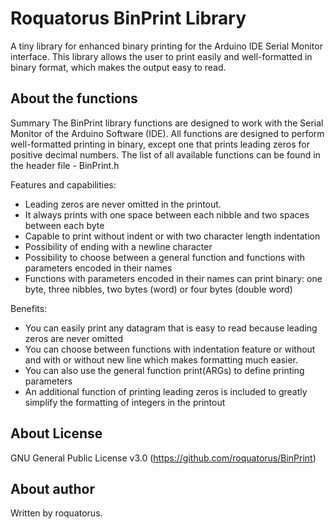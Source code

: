 # Roquatorus BinPrint Library #

  A tiny library for enhanced binary printing for the Arduino IDE Serial Monitor interface.
  This library allows the user to print easily and well-formatted in binary format, which makes the output easy to read.

## About the functions ##

  Summary
  The BinPrint library functions are designed to work with the Serial Monitor of the Arduino Software (IDE).
  All functions are designed to perform well-formatted printing in binary, 
  except one that prints leading zeros for positive decimal numbers.
  The list of all available functions can be found in the header file - BinPrint.h

  Features and capabilities:
  - Leading zeros are never omitted in the printout.
  - It always prints with one space between each nibble and two spaces between each byte
  - Capable to print without indent or with two character length indentation
  - Possibility of ending with a newline character
  - Possibility to choose between a general function and functions with parameters encoded in their names
  - Functions with parameters encoded in their names can print binary: 
    one byte, three nibbles, two bytes (word) or four bytes (double word)

  Benefits:
  - You can easily print any datagram that is easy to read because leading zeros are never omitted
  - You can choose between functions with indentation feature or without and with or without new line
    which makes formatting much easier.
  - You can also use the general function print(ARGs) to define printing parameters
  - An additional function of printing leading zeros is included
    to greatly simplify the formatting of integers in the printout

## About License ##

  GNU General Public License v3.0 (https://github.com/roquatorus/BinPrint)

## About author ##

  Written by roquatorus.
